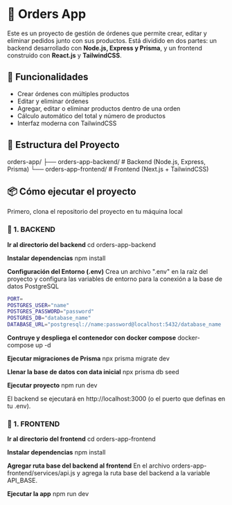 # 🧾 Orders App
Este es un proyecto de gestión de órdenes que permite crear, editar y eliminar pedidos junto con sus productos. Está dividido en dos partes: un backend desarrollado con **Node.js, Express y Prisma**, y un frontend construido con **React.js** y **TailwindCSS**.

## 🚀 Funcionalidades
- Crear órdenes con múltiples productos
- Editar y eliminar órdenes
- Agregar, editar o eliminar productos dentro de una orden
- Cálculo automático del total y número de productos
- Interfaz moderna con TailwindCSS

## 📁 Estructura del Proyecto
orders-app/
├── orders-app-backend/ # Backend (Node.js, Express, Prisma)
└── orders-app-frontend/ # Frontend (Next.js + TailwindCSS)

## 📦 Cómo ejecutar el proyecto

Primero, clona el repositorio del proyecto en tu máquina local

### 🧩 1. BACKEND
**Ir al directorio del backend**
cd orders-app-backend

**Instalar dependencias**
npm install

**Configuración del Entorno (.env)**
Crea un archivo ".env" en la raíz del proyecto y configura las variables de entorno para la conexión a la base de datos PostgreSQL
   ```bash
   PORT=
   POSTGRES_USER="name"
   POSTGRES_PASSWORD="password"
   POSTGRES_DB="database_name"
   DATABASE_URL="postgresql://name:password@localhost:5432/database_name
   ```

**Contruye y despliega el contenedor con docker compose**
docker-compose up -d

**Ejecutar migraciones de Prisma**
npx prisma migrate dev

**Llenar la base de datos con data inicial**
npx prisma db seed

**Ejecutar proyecto**
npm run dev

El backend se ejecutará en http://localhost:3000 (o el puerto que definas en tu .env).


### 🧩 1. FRONTEND
**Ir al directorio del frontend**
cd orders-app-frontend

**Instalar dependencias**
npm install

**Agregar ruta base del backend al frontend**
En el archivo orders-app-frontend/services/api.js y agrega la ruta base del backend a la variable API_BASE.

**Ejecutar la app**
npm run dev